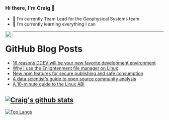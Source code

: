 ### Hi there, I'm Craig 👋

<!--
**CraigTeelFugro/CraigTeelFugro** is a ✨ _special_ ✨ repository because its `README.md` (this file) appears on your GitHub profile.

Here are some ideas to get you started:
-->

- 🔭 I’m currently Team Lead for the Geophysical Systems team
- 🌱 I’m currently learning everything I can

[<img align="left" alt="Craig Teel | LinkedIn" width="22px" src="https://cdn.jsdelivr.net/npm/simple-icons@v3/icons/linkedin.svg" />][linkedin]

---

# GitHub Blog Posts

<!-- BLOG-POST-LIST:START -->
- [16 reasons DDEV will be your new favorite development environment](https://opensource.com/article/22/12/ddev)
- [Why I use the Enlightenment file manager on Linux](https://opensource.com/article/22/12/linux-file-manager-enlightenment)
- [New npm features for secure publishing and safe consumption](https://github.blog/2022-12-06-new-npm-features-for-secure-publishing-and-safe-consumption/)
- [A data scientist&#39;s guide to open source community analysis](https://opensource.com/article/22/12/data-scientists-guide-open-source-community-analysis)
- [A 10-minute guide to the Linux ABI](https://opensource.com/article/22/12/linux-abi)
<!-- BLOG-POST-LIST:END -->

## [![Craig's github stats](https://github-readme-stats.vercel.app/api?username=craigteelfugro&show_icons=true&theme=radical)](https://github.com/anuraghazra/github-readme-stats)


[linkedin]: https://linkedin.com/in/craig-teel-b8786771
[![Top Langs](https://github-readme-stats.vercel.app/api/top-langs/?username=craigteelfugro&layout=compact)](https://github.com/anuraghazra/github-readme-stats)
